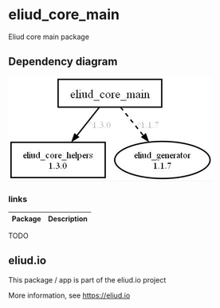 # eliud_core_main

Eliud core main package

## Dependency diagram

![Dependency diagram](https://github.com/eliudio/eliud_core_main/raw/main/depends.jpg)

### links
|Package                                                                    |Description                                            |
|---------------------------------------------------------------------------|-------------------------------------------------------|
TODO

## eliud.io

This package / app is part of the eliud.io project

More information, see https://eliud.io
